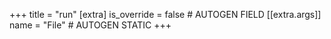 +++
title = "run"
[extra]
is_override = false # AUTOGEN FIELD
[[extra.args]]
name = "File" # AUTOGEN STATIC
+++
